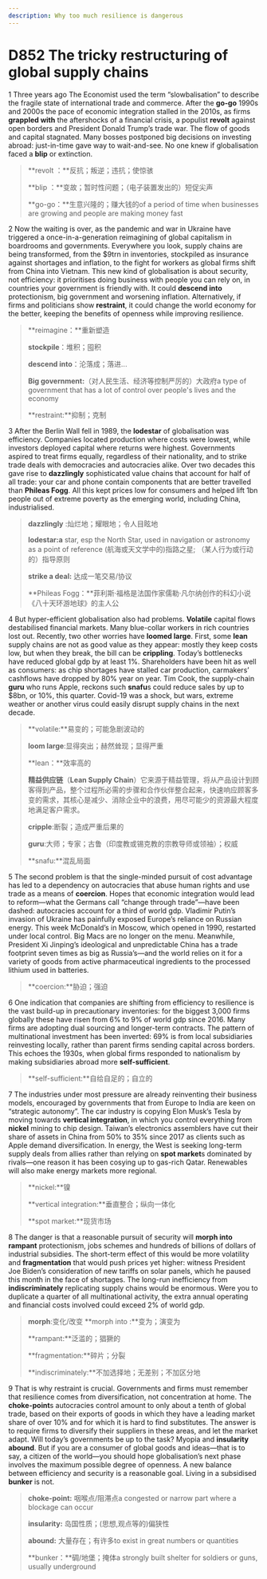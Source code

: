 ```yaml
---
description: Why too much resilience is dangerous
---
```


# D852 The tricky restructuring of global supply chains
1 Three years ago The Economist used the term “slowbalisation” to describe the fragile state of international trade and commerce. After the **go-go** 1990s and 2000s the pace of economic integration stalled in the 2010s, as firms **grappled with** the aftershocks of a financial crisis, a populist **revolt** against open borders and President Donald Trump’s trade war. The flow of goods and capital stagnated. Many bosses postponed big decisions on investing abroad: just-in-time gave way to wait-and-see. No one knew if globalisation faced a **blip** or extinction.

> **revolt ：**反抗；叛逆；违抗；使惊骇
 > 
> **blip ：**变故；暂时性问题；（电子装置发出的）短促尖声
 > 
> **go-go：**生意兴隆的；赚大钱的of a period of time when businesses are growing and people are making money fast
 > 

2 Now the waiting is over, as the pandemic and war in Ukraine have triggered a once-in-a-generation reimagining of global capitalism in boardrooms and governments. Everywhere you look, supply chains are being transformed, from the $9trn in inventories, stockpiled as insurance against shortages and inflation, to the fight for workers as global firms shift from China into Vietnam. This new kind of globalisation is about security, not efficiency: it prioritises doing business with people you can rely on, in countries your government is friendly with. It could **descend into** protectionism, big government and worsening inflation. Alternatively, if firms and politicians show **restraint**, it could change the world economy for the better, keeping the benefits of openness while improving resilience.

> **reimagine：**重新塑造
 > 
> **stockpile**：堆积；囤积
 > 
> **descend into**：沦落成；落进...
 > 
> **Big government:**（对人民生活、经济等控制严厉的）大政府a type of government that has a lot of control over people's lives and the economy
 > 
> **restraint:**抑制；克制
 > 

3 After the Berlin Wall fell in 1989, the **lodestar** of globalisation was efficiency. Companies located production where costs were lowest, while investors deployed capital where returns were highest. Governments aspired to treat firms equally, regardless of their nationality, and to strike trade deals with democracies and autocracies alike. Over two decades this gave rise to **dazzlingly** sophisticated value chains that account for half of all trade: your car and phone contain components that are better travelled than **Phileas Fogg**. All this kept prices low for consumers and helped lift 1bn people out of extreme poverty as the emerging world, including China, industrialised.

> **dazzlingly** :灿烂地；耀眼地；令人目眩地
 > 
> **lodestar:a** star, esp the North Star, used in navigation or astronomy as a point of reference (航海或天文学中的)指路之星; （某人行为或行动的）指导原则
 > 
> **strike a deal:** 达成一笔交易/协议
 > 
> **Phileas Fogg：**菲利斯·福格是法国作家儒勒·凡尔纳创作的科幻小说《八十天环游地球》的主人公
 > 

4 But hyper-efficient globalisation also had problems. **Volatile** capital flows destabilised financial markets. Many blue-collar workers in rich countries lost out. Recently, two other worries have **loomed large**. First, some **lean** supply chains are not as good value as they appear: mostly they keep costs low, but when they break, the bill can be **crippling**. Today’s bottlenecks have reduced global gdp by at least 1%. Shareholders have been hit as well as consumers: as chip shortages have stalled car production, carmakers’ cashflows have dropped by 80% year on year. Tim Cook, the supply-chain **guru** who runs Apple, reckons such **snafu**s could reduce sales by up to $8bn, or 10%, this quarter. Covid-19 was a shock, but wars, extreme weather or another virus could easily disrupt supply chains in the next decade.

> **volatile:**易变的；可能急剧波动的
 > 
> **loom large**:显得突出；赫然耸现；显得严重
 > 
> **lean：**效率高的
 > 
> **精益供应链**（**Lean Supply Chain**）它来源于精益管理，将从产品设计到顾客得到产品，整个过程所必需的步骤和合作伙伴整合起来，快速响应顾客多变的需求，其核心是减少、消除企业中的浪费，用尽可能少的资源最大程度地满足客户需求。
 > 
> **cripple**:断裂；造成严重后果的
 > 
> **guru**:大师；专家；古鲁（印度教或锡克教的宗教导师或领袖）；权威
 > 
> **snafu:**混乱局面
 > 

5 The second problem is that the single-minded pursuit of cost advantage has led to a dependency on autocracies that abuse human rights and use trade as a means of **coercion**. Hopes that economic integration would lead to reform—what the Germans call “change through trade”—have been dashed: autocracies account for a third of world gdp. Vladimir Putin’s invasion of Ukraine has painfully exposed Europe’s reliance on Russian energy. This week McDonald’s in Moscow, which opened in 1990, restarted under local control. Big Macs are no longer on the menu. Meanwhile, President Xi Jinping’s ideological and unpredictable China has a trade footprint seven times as big as Russia’s—and the world relies on it for a variety of goods from active pharmaceutical ingredients to the processed lithium used in batteries.

> **coercion:**胁迫；强迫
 > 

6 One indication that companies are shifting from efficiency to resilience is the vast build-up in precautionary inventories: for the biggest 3,000 firms globally these have risen from 6% to 9% of world gdp since 2016. Many firms are adopting dual sourcing and longer-term contracts. The pattern of multinational investment has been inverted: 69% is from local subsidiaries reinvesting locally, rather than parent firms sending capital across borders. This echoes the 1930s, when global firms responded to nationalism by making subsidiaries abroad more **self-sufficient**.

> **self-sufficient:**自给自足的；自立的
 > 

7 The industries under most pressure are already reinventing their business models, encouraged by governments that from Europe to India are keen on “strategic autonomy”. The car industry is copying Elon Musk’s Tesla by moving towards **vertical integration**, in which you control everything from **nickel** mining to chip design. Taiwan’s electronics assemblers have cut their share of assets in China from 50% to 35% since 2017 as clients such as Apple demand diversification. In energy, the West is seeking long-term supply deals from allies rather than relying on **spot market**s dominated by rivals—one reason it has been cosying up to gas-rich Qatar. Renewables will also make energy markets more regional.

> **nickel:**镍
 > 
> **vertical integration:**垂直整合；纵向一体化
 > 
> **spot market:**现货市场
 > 

8 The danger is that a reasonable pursuit of security will **morph into rampant** protectionism, jobs schemes and hundreds of billions of dollars of industrial subsidies. The short-term effect of this would be more volatility and **fragmentation** that would push prices yet higher: witness President Joe Biden’s consideration of new tariffs on solar panels, which he paused this month in the face of shortages. The long-run inefficiency from **indiscriminately** replicating supply chains would be enormous. Were you to duplicate a quarter of all multinational activity, the extra annual operating and financial costs involved could exceed 2% of world gdp.

> **morph**:变化/改变   **morph into :**变为；演变为
 > 
> **rampant:**泛滥的；猖獗的
 > 
> **fragmentation:**碎片；分裂
 > 
> **indiscriminately:**不加选择地；无差别；不加区分地
 > 

9 That is why restraint is crucial. Governments and firms must remember that resilience comes from diversification, not concentration at home. The **choke-point**s autocracies control amount to only about a tenth of global trade, based on their exports of goods in which they have a leading market share of over 10% and for which it is hard to find substitutes. The answer is to require firms to diversify their suppliers in these areas, and let the market adapt. Will today’s governments be up to the task? Myopia and **insularity** **abound**. But if you are a consumer of global goods and ideas—that is to say, a citizen of the world—you should hope globalisation’s next phase involves the maximum possible degree of openness. A new balance between efficiency and security is a reasonable goal. Living in a subsidised **bunker** is not.

> **choke-point:** 咽喉点/阻滞点a congested or narrow part where a blockage can occur
 > 
> **insularity:** 岛国性质；(思想,观点等的)偏狭性
 > 
> **abound:** 大量存在；有许多to exist in great numbers or quantities
 > 
> **bunker：**碉/地堡；掩体a strongly built shelter for soldiers or guns, usually underground
 > 

